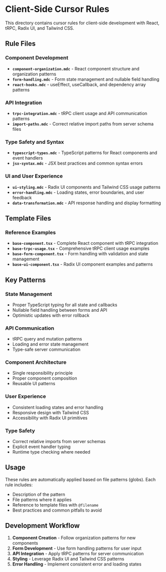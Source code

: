 # Client-Side Cursor Rules

This directory contains cursor rules for client-side development with React, tRPC, Radix UI, and Tailwind CSS.

## Rule Files

### Component Development
- **`component-organization.mdc`** - React component structure and organization patterns
- **`form-handling.mdc`** - Form state management and nullable field handling
- **`react-hooks.mdc`** - useEffect, useCallback, and dependency array patterns

### API Integration
- **`trpc-integration.mdc`** - tRPC client usage and API communication patterns
- **`import-paths.mdc`** - Correct relative import paths from server schema files

### Type Safety and Syntax
- **`typescript-types.mdc`** - TypeScript patterns for React components and event handlers
- **`jsx-syntax.mdc`** - JSX best practices and common syntax errors

### UI and User Experience
- **`ui-styling.mdc`** - Radix UI components and Tailwind CSS usage patterns
- **`error-handling.mdc`** - Loading states, error boundaries, and user feedback
- **`data-transformation.mdc`** - API response handling and display formatting

## Template Files

### Reference Examples
- **`base-component.tsx`** - Complete React component with tRPC integration
- **`base-trpc-usage.tsx`** - Comprehensive tRPC client usage examples
- **`base-form-component.tsx`** - Form handling with validation and state management
- **`base-ui-component.tsx`** - Radix UI component examples and patterns

## Key Patterns

### State Management
- Proper TypeScript typing for all state and callbacks
- Nullable field handling between forms and API
- Optimistic updates with error rollback

### API Communication
- tRPC query and mutation patterns
- Loading and error state management
- Type-safe server communication

### Component Architecture
- Single responsibility principle
- Proper component composition
- Reusable UI patterns

### User Experience
- Consistent loading states and error handling
- Responsive design with Tailwind CSS
- Accessibility with Radix UI primitives

### Type Safety
- Correct relative imports from server schemas
- Explicit event handler typing
- Runtime type checking where needed

## Usage

These rules are automatically applied based on file patterns (globs). Each rule includes:
- Description of the pattern
- File patterns where it applies
- Reference to template files with `@filename`
- Best practices and common pitfalls to avoid

## Development Workflow

1. **Component Creation** - Follow organization patterns for new components
2. **Form Development** - Use form handling patterns for user input
3. **API Integration** - Apply tRPC patterns for server communication
4. **Styling** - Leverage Radix UI and Tailwind CSS patterns
5. **Error Handling** - Implement consistent error and loading states